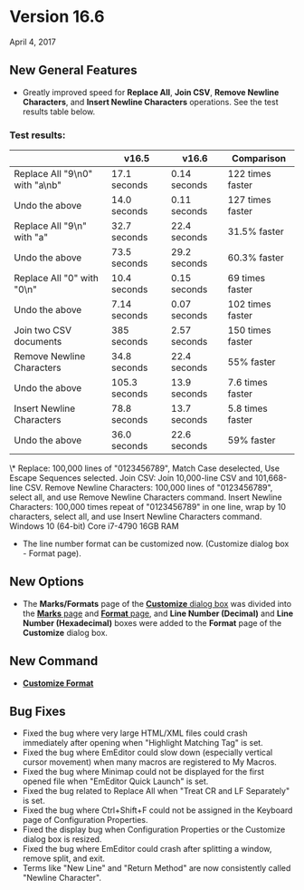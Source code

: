 # Version 16.6

April 4, 2017

## New General Features

- Greatly improved speed for **Replace All**, **Join CSV**, **Remove Newline Characters**, and **Insert Newline Characters** operations. See the test results table below.

### Test results:

|  | v16.5 | v16.6 | Comparison |
| --- | --- | --- | --- |
| Replace All "9\\n0" with "a\\nb" | 17.1 seconds | 0.14 seconds | 122 times faster |
| Undo the above | 14.0 seconds | 0.11 seconds | 127 times faster |
| Replace All "9\\n" with "a" | 32.7 seconds | 22.4 seconds | 31.5% faster |
| Undo the above | 73.5 seconds | 29.2 seconds | 60.3% faster |
| Replace All "0" with "0\\n" | 10.4 seconds | 0.15 seconds | 69 times faster |
| Undo the above | 7.14 seconds | 0.07 seconds | 102 times faster |
| Join two CSV documents | 385 seconds | 2.57 seconds | 150 times faster |
| Remove Newline Characters | 34.8 seconds | 22.4 seconds | 55% faster |
| Undo the above | 105.3 seconds | 13.9 seconds | 7.6 times faster |
| Insert Newline Characters | 78.8 seconds | 13.7 seconds | 5.8 times faster |
| Undo the above | 36.0 seconds | 22.6 seconds | 59% faster |

\\* Replace: 100,000 lines of "0123456789", Match Case deselected, Use Escape Sequences selected. Join CSV: Join 10,000-line CSV and 101,668-line CSV. Remove Newline Characters: 100,000 lines of "0123456789", select all, and use Remove Newline Characters command. Insert Newline Characters: 100,000 times repeat of "0123456789" in one line, wrap by 10 characters, select all, and use Insert Newline Characters command. Windows 10 (64-bit) Core i7-4790 16GB RAM

- The line number format can be customized now. (Customize dialog box - Format page).

## New Options

- The **Marks/Formats** page of the [**Customize** dialog box](../dlg/customize/index) was divided into the [**Marks** page](../dlg/customize/marks/index) and [**Format** page](../dlg/customize/format/index), and **Line Number (Decimal)** and **Line Number (Hexadecimal)** boxes were added to the **Format** page of the **Customize** dialog box.

## New Command

- [**Customize Format**](../cmd/tools/customize_format)

## Bug Fixes

- Fixed the bug where very large HTML/XML files could crash immediately after opening when "Highlight Matching Tag" is set.
- Fixed the bug where EmEditor could slow down (especially vertical cursor movement) when many macros are registered to My Macros.
- Fixed the bug where Minimap could not be displayed for the first opened file when "EmEditor Quick Launch" is set.
- Fixed the bug related to Replace All when "Treat CR and LF Separately" is set.
- Fixed the bug where Ctrl+Shift+F could not be assigned in the Keyboard page of Configuration Properties.
- Fixed the display bug when Configuration Properties or the Customize dialog box is resized.
- Fixed the bug where EmEditor could crash after splitting a window, remove split, and exit.
- Terms like "New Line" and "Return Method" are now consistently called "Newline Character".